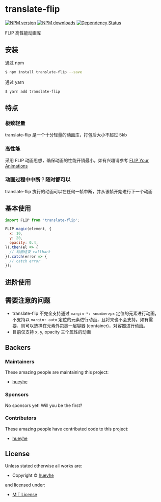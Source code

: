 <!-- TITLE/ -->

<h1>translate-flip</h1>

<!-- /TITLE -->


<!-- BADGES/ -->

<span class="badge-npmversion"><a href="https://npmjs.org/package/translate-flip" title="View this project on NPM"><img src="https://img.shields.io/npm/v/translate-flip.svg" alt="NPM version" /></a></span>
<span class="badge-npmdownloads"><a href="https://npmjs.org/package/translate-flip" title="View this project on NPM"><img src="https://img.shields.io/npm/dm/translate-flip.svg" alt="NPM downloads" /></a></span>
<span class="badge-daviddm"><a href="https://david-dm.org/hueyhe/translate-flip" title="View the status of this project's dependencies on DavidDM"><img src="https://img.shields.io/david/hueyhe/translate-flip.svg" alt="Dependency Status" /></a></span>

<!-- /BADGES -->


<!-- DESCRIPTION/ -->

FLIP 高性能动画库

<!-- /DESCRIPTION -->


## 安装

通过 npm
```bash
$ npm install translate-flip --save
```

通过 yarn
```bash
$ yarn add translate-flip
```

## 特点
### 极致轻量
translate-flip 是一个十分轻量的动画库，打包后大小不超过 5kb

### 高性能
采用 FLIP 动画思想，确保动画的性能开销最小。如有兴趣请参考 [FLIP Your Animations](https://aerotwist.com/blog/flip-your-animations/)

### 动画过程中中断？随时都可以
translate-flip 执行的动画可以在任何一帧中断，并从该帧开始进行下一个动画

## 基本使用
```javascript
import FLIP from 'translate-flip';

FLIP.magic(element, {
  x: 10,
  y: 20,
  opacity: 0.4,
}).then(el => {
  // 动画结束 callback
}).catch(error => {
  // catch error
});
```

## 进阶使用

## 需要注意的问题
- translate-flip 不完全支持通过 `margin-*: <number>px` 定位的元素进行动画，不支持以 `margin: auto` 定位的元素进行动画，且将来也不会支持。如有需要，则可以选择在元素外包裹一层容器 (container)，对容器进行动画。
- 目前仅支持 x, y, opacity 三个属性的动画

<!-- BACKERS/ -->

<h2>Backers</h2>

<h3>Maintainers</h3>

These amazing people are maintaining this project:

<ul><li><a href="http://hueyhe.com">hueyhe</a></li></ul>

<h3>Sponsors</h3>

No sponsors yet! Will you be the first?



<h3>Contributors</h3>

These amazing people have contributed code to this project:

<ul><li><a href="http://hueyhe.com">hueyhe</a></li></ul>



<!-- /BACKERS -->


<!-- LICENSE/ -->

<h2>License</h2>

Unless stated otherwise all works are:

<ul><li>Copyright &copy; <a href="http://hueyhe.com">hueyhe</a></li></ul>

and licensed under:

<ul><li><a href="http://spdx.org/licenses/MIT.html">MIT License</a></li></ul>

<!-- /LICENSE -->
